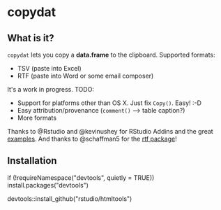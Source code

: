 copydat
=======

What is it?
-----------

`copydat` lets you copy a **data.frame** to the clipboard. Supported formats:

- TSV (paste into Excel)
- RTF (paste into Word or some email composer)

It's a work in progress. TODO: 

- Support for platforms other than OS X. Just fix `Copy()`. Easy! :-D
- Easy attribution/provenance (`comment()` --> table caption?)
- More formats

Thanks to @Rstudio and @kevinushey for RStudio Addins and the great [examples](https://github.com/rstudio/addinexamples). And thanks to @schaffman5 for the [rtf package](https://github.com/cran/rtf/)!

Installation
------------

if (!requireNamespace("devtools", quietly = TRUE))
  install.packages("devtools")

devtools::install_github("rstudio/htmltools")

